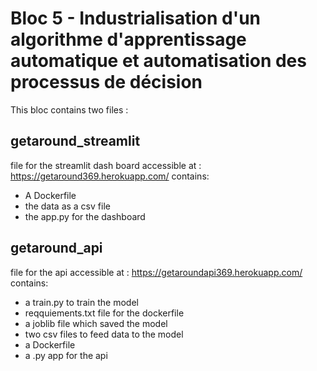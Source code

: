 # Bloc 5 - Industrialisation d'un algorithme d'apprentissage automatique et automatisation des processus de décision

This bloc contains two files :

## getaround_streamlit

file for the streamlit dash board accessible at : https://getaround369.herokuapp.com/
contains:

- A Dockerfile
- the data as a csv file
- the app.py for the dashboard

## getaround_api

file for the api accessible at : https://getaroundapi369.herokuapp.com/
contains:

- a train.py to train the model
- reqquiements.txt file for the dockerfile
- a joblib file which saved the model
- two csv files to feed data to the model
- a Dockerfile
- a .py app for the api
